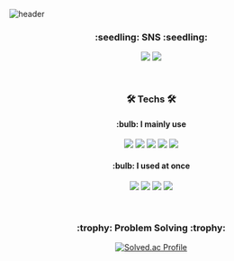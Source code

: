 ![header](https://capsule-render.vercel.app/api?type=slice&color=auto&height=300&section=header&text=JiwonHwang&fontSize=90)

<h3 align="center">:seedling: SNS :seedling:</h3>
<p align="center">
<a href="https://g-batman.tistory.com/" target="_blank"><img src="https://img.shields.io/badge/Tistory-000000?style=flat-squre&logo=tistory&logoColor=white"/></a>
<a href="https://www.instagram.com/g1__7070/" target="_blank"><img src="https://img.shields.io/badge/Instagram-E4405F?style=flat&logo=instagram&logoColor=white"/></a>
</p>

<br>
<h3 align="center">🛠︎ Techs 🛠︎</h3>
<h4 align="center">:bulb: I mainly use</h4>
<p align="center">
<img src="https://img.shields.io/badge/JAVA-007396?style=flat&logo=openjdk&logoColor=white">
<img src="https://img.shields.io/badge/Python-3776AB?style=flat&logo=Python&logoColor=white">
<img src="https://img.shields.io/badge/Spring-6DB33F?style=flat&logo=Spring&logoColor=white">
<img src="https://img.shields.io/badge/Django-092E20?style=flat&logo=Django&logoColor=white">
<img src="https://img.shields.io/badge/mysql-4479A1?style=flat&logo=mysql&logoColor=white">
</p>
<h4 align="center">:bulb: I used at once</h4>
<p align="center">
<img src="https://img.shields.io/badge/C-A8B9CC?style=flat&logo=C&logoColor=white">
<img src="https://img.shields.io/badge/html-E34F26?style=flat&logo=html5&logoColor=white">
<img src="https://img.shields.io/badge/css-1572B6?style=flat&logo=css3&logoColor=white">
<img src="https://img.shields.io/badge/Flask-000000?style=flat&logo=Flask&logoColor=white">
</p>

<br>

<p align="center">
<h3 align="center">:trophy: Problem Solving :trophy:</h3>
</p>


<div align="center">

[![Solved.ac Profile](http://mazassumnida.wtf/api/v2/generate_badge?boj=cutty824)](https://solved.ac/cutty824/)
</div>

<!--
**JiwonHwang01/JiwonHwang01** is a ✨ _special_ ✨ repository because its `README.md` (this file) appears on your GitHub profile.

Here are some ideas to get you started:

- 🔭 I’m currently working on ...
- 🌱 I’m currently learning ...
- 👯 I’m looking to collaborate on ...
- 🤔 I’m looking for help with ...
- 💬 Ask me about ...
- 📫 How to reach me: ...
- 😄 Pronouns: ...
- ⚡ Fun fact: ...
-->
